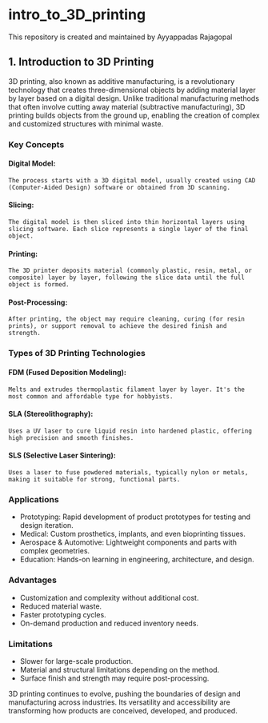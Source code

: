 # intro_to_3D_printing
This repository is created and maintained by Ayyappadas Rajagopal


## 1. Introduction to 3D Printing

3D printing, also known as additive manufacturing, is a revolutionary technology that creates three-dimensional objects by adding material layer by layer based on a digital design. Unlike traditional manufacturing methods that often involve cutting away material (subtractive manufacturing), 3D printing builds objects from the ground up, enabling the creation of complex and customized structures with minimal waste.
### Key Concepts

#### Digital Model:
    The process starts with a 3D digital model, usually created using CAD (Computer-Aided Design) software or obtained from 3D scanning.

#### Slicing:
    The digital model is then sliced into thin horizontal layers using slicing software. Each slice represents a single layer of the final object.

#### Printing:
    The 3D printer deposits material (commonly plastic, resin, metal, or composite) layer by layer, following the slice data until the full object is formed.

#### Post-Processing:
    After printing, the object may require cleaning, curing (for resin prints), or support removal to achieve the desired finish and strength.

### Types of 3D Printing Technologies

#### FDM (Fused Deposition Modeling):
    Melts and extrudes thermoplastic filament layer by layer. It's the most common and affordable type for hobbyists.

#### SLA (Stereolithography):
    Uses a UV laser to cure liquid resin into hardened plastic, offering high precision and smooth finishes.

#### SLS (Selective Laser Sintering):
    Uses a laser to fuse powdered materials, typically nylon or metals, making it suitable for strong, functional parts.

### Applications
- Prototyping: Rapid development of product prototypes for testing and design iteration.
- Medical: Custom prosthetics, implants, and even bioprinting tissues.
- Aerospace & Automotive: Lightweight components and parts with complex geometries.
- Education: Hands-on learning in engineering, architecture, and design.

### Advantages
- Customization and complexity without additional cost.
- Reduced material waste.
- Faster prototyping cycles.
- On-demand production and reduced inventory needs.

### Limitations
- Slower for large-scale production.
- Material and structural limitations depending on the method.
- Surface finish and strength may require post-processing.

3D printing continues to evolve, pushing the boundaries of design and manufacturing across industries. Its versatility and accessibility are transforming how products are conceived, developed, and produced.